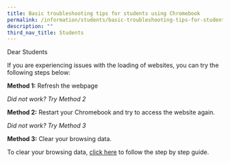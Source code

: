 ```yaml
---
title: Basic troubleshooting tips for students using Chromebook
permalink: /information/students/basic-troubleshooting-tips-for-students-using-chromebook
description: ""
third_nav_title: Students
---
```

Dear Students  
  
If you are experiencing issues with the loading of websites, you can try the following steps below:  
  
**Method 1:** Refresh the webpage   
  
*Did not work? Try Method 2*
  
**Method 2:** Restart your Chromebook and try to access the website again.  
  
*Did not work? Try Method 3*

**Method 3:** Clear your browsing data.  
  
To clear your browsing data, [click here](/files/Clear%20browsing%20data%20on%20PLD.pdf) to follow the step by step guide.
